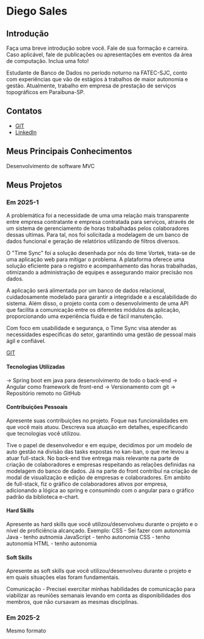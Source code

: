 # Diego Sales

## Introdução

Faça uma breve introdução sobre você. Fale de sua formação e carreira. Caso aplicável, fale de publicações ou apresentações em eventos da área de computação. Inclua uma foto!

Estudante de Banco de Dados no período noturno na FATEC-SJC, conto com experiências que vão de estágios à trabalhos de maior autonomia e gestão. Atualmente, trabalho em empresa de prestação de serviços topográficos em Paraibuna-SP.

## Contatos
* [GIT](https://www.git.com/DiegoSGamero)
* [LinkedIn](https://www.linkedin.com/diego-gamero)

## Meus Principais Conhecimentos
Desenvolvimento de software MVC


## Meus Projetos

### Em 2025-1

A problemática foi a necessidade de uma uma relação mais transparente entre empresa contratante e empresa contratada para serviços, através de um sistema de gerenciamento de horas trabalhadas pelos colaboradores dessas ultimas. Para tal, nos foi solicitada a modelagem de um banco de dados funcional e geração de relatórios utilizando de filtros diversos.

O "Time Sync" foi a solução desenhada por nós do time Vortek, trata-se de uma aplicação web para mitigar o problema. A plataforma oferece uma solução eficiente para o registro e acompanhamento das horas trabalhadas, otimizando a administração de equipes e assegurando maior precisão nos dados.

A aplicação será alimentada por um banco de dados relacional, cuidadosamente modelado para garantir a integridade e a escalabilidade do sistema. Além disso, o projeto conta com o desenvolvimento de uma API que facilita a comunicação entre os diferentes módulos da aplicação, proporcionando uma experiência fluida e de fácil manutenção.

Com foco em usabilidade e segurança, o Time Sync visa atender as necessidades específicas do setor, garantindo uma gestão de pessoal mais ágil e confiável.

[GIT](https://github.com/Vortek-API/Parent)

#### Tecnologias Utilizadas

-> Spring boot em java para desenvolvimento de todo o back-end
-> Angular como framework de front-end
-> Versionamento com git
-> Repositório remoto no GitHub

#### Contribuições Pessoais
Apresente suas contribuições no projeto. Foque nas funcionalidades em que você mais atuou. Descreva sua atuação em detalhes, especificando que tecnologias você utilizou.

Tive o papel de desenvolvedor e em equipe, decidimos por um modelo de auto gestão na divisão das tasks expostas no kan-ban, o que me levou a atuar full-stack.
No back-end tive entrega mais relevante na parte de criação de colaboradores e empresas respeitando as relações definidas na modelagem do banco de dados.
Já na parte do front contribuí na criação de modal de visualização e edição de empresas e colaboradores.
Em ambito de full-stack, fiz o gráfico de colaboradores ativos por empresa, adicionando a lógica ao spring e consumindo com o angular para o gráfico padrão da biblioteca e-chart.

#### Hard Skills
Apresente as hard skills que você utilizou/desenvolveu durante o projeto e o nível de proficiência alcançado. Exemplo: CSS - Sei fazer com autonomia
Java - tenho autnomia
JavaScript - tenho autonomia
CSS - tenho autonomia
HTML - tenho autonomia

#### Soft Skills
Apresente as soft skills que você utilizou/desenvolveu durante o projeto e em quais situações elas foram fundamentais.

Comunicação - Precisei exercitar minhas habilidades de comunicação para viabilizar as reuniões semanais levando em conta as disponibilidades dos membros, que não cursavam as mesmas disciplinas.

### Em 2025-2
Mesmo formato







